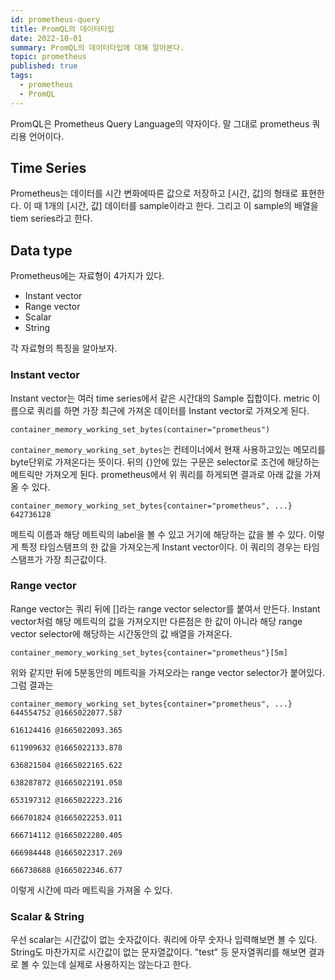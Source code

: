 ```yaml
---
id: prometheus-query
title: PromQL의 데이터타입
date: 2022-10-01
summary: PromQL의 데이터타입에 대해 알아본다.
topic: prometheus
published: true
tags:
  - prometheus
  - PromQL
---
```

PromQL은 Prometheus Query Language의 약자이다. 말 그대로 prometheus 쿼리용 언어이다.

## Time Series
Prometheus는 데이터를 시간 변화에따른 값으로 저장하고 [시간, 값]의 형태로 표현한다. 이 때 1개의 [시간, 값] 데이터를 sample이라고 한다. 그리고 이 sample의 배열을 tiem series라고 한다.

## Data type
Prometheus에는 자료형이 4가지가 있다.

  - Instant vector
  - Range vector
  - Scalar
  - String

각 자료형의 특징을 알아보자.

### Instant vector
Instant vector는 여러 time series에서 같은 시간대의 Sample 집합이다. metric 이름으로 쿼리를 하면 가장 최근에 가져온 데이터를 Instant vector로 가져오게 된다.

```
container_memory_working_set_bytes(container="prometheus")
```

`container_memory_working_set_bytes`는 컨테이너에서 현재 사용하고있는 메모리를 byte단위로 가져온다는 뜻이다. 뒤의 {}안에 있는 구문은 selector로 조건에 해당하는 메트릭만 가져오게 된다. prometheus에서 위 쿼리를 하게되면 결과로 아래 값을 가져올 수 있다.

```
container_memory_working_set_bytes{container="prometheus", ...}  642736128
```

메트릭 이름과 해당 메트릭의 label을 볼 수 있고 거기에 해당하는 값을 볼 수 있다. 이렇게 특정 타임스탬프의 한 값을 가져오는게 Instant vector이다. 이 쿼리의 경우는 타임스탬프가 가장 최근값이다.

### Range vector
Range vector는 쿼리 뒤에 []라는 range vector selector를 붙여서 만든다. Instant vector처럼 해당 메트릭의 값을 가져오지만 다른점은 한 값이 아니라 해당 range vector selector에 해당하는 시간동안의 값 배열을 가져온다.

```
container_memory_working_set_bytes{container="prometheus"}[5m]
```

위와 같지만 뒤에 5분동안의 메트릭을 가져오라는 range vector selector가 붙어있다. 그럼 결과는

```
container_memory_working_set_bytes{container="prometheus", ...} 644554752 @1665022077.587
                                                                616124416 @1665022093.365
                                                                611909632 @1665022133.878
                                                                636821504 @1665022165.622
                                                                638287872 @1665022191.058
                                                                653197312 @1665022223.216
                                                                666701824 @1665022253.011
                                                                666714112 @1665022280.405
                                                                666984448 @1665022317.269
                                                                666738688 @1665022346.677
```

이렇게 시간에 따라 메트릭을 가져올 수 있다.

### Scalar & String
우선 scalar는 시간값이 없는 숫자값이다. 쿼리에 아무 숫자나 입력해보면 볼 수 있다. String도 마찬가지로 시간값이 없는 문자열값이다. "test" 등 문자열쿼리를 해보면 결과로 볼 수 있는데 실제로 사용하지는 않는다고 한다.
